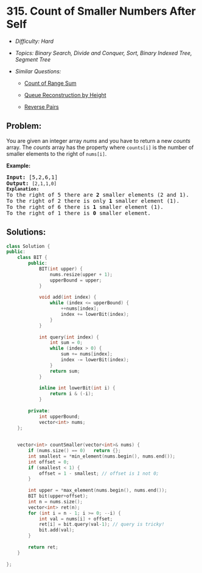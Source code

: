# 315. Count of Smaller Numbers After Self

* *Difficulty: Hard*

* *Topics: Binary Search, Divide and Conquer, Sort, Binary Indexed Tree, Segment Tree*

* *Similar Questions:*

  * [Count of Range Sum](count-of-range-sum.md)

  * [Queue Reconstruction by Height](queue-reconstruction-by-height.md)

  * [Reverse Pairs](reverse-pairs.md)

## Problem:

<p>You are given an integer array <i>nums</i> and you have to return a new <i>counts</i> array. The <i>counts</i> array has the property where <code>counts[i]</code> is the number of smaller elements to the right of <code>nums[i]</code>.</p>

<p><b>Example:</b></p>

<pre>
<strong>Input:</strong> [5,2,6,1]
<strong>Output:</strong> <code>[2,1,1,0] 
<strong>Explanation:</strong></code>
To the right of 5 there are <b>2</b> smaller elements (2 and 1).
To the right of 2 there is only <b>1</b> smaller element (1).
To the right of 6 there is <b>1</b> smaller element (1).
To the right of 1 there is <b>0</b> smaller element.
</pre>
## Solutions:

```c++
class Solution {
public:
    class BIT {
        public:
            BIT(int upper) {
                nums.resize(upper + 1);
                upperBound = upper;
            }
        
            void add(int index) {
                while (index <= upperBound) {
                    ++nums[index];
                    index += lowerBit(index);
                }
            }
        
            int query(int index) {
                int sum = 0;
                while (index > 0) {
                    sum += nums[index];
                    index -= lowerBit(index);
                }
                return sum;
            }
        
            inline int lowerBit(int i) {
                return i & (-i);
            }
        
        private:
            int upperBound;
            vector<int> nums;
    };
    
    
    vector<int> countSmaller(vector<int>& nums) {
        if (nums.size() == 0)   return {};
        int smallest = *min_element(nums.begin(), nums.end());
        int offset = 0;
        if (smallest < 1) {
            offset = 1 - smallest; // offset is 1 not 0;
        }
        
        int upper = *max_element(nums.begin(), nums.end());
        BIT bit(upper+offset);
        int n = nums.size();
        vector<int> ret(n);
        for (int i = n - 1; i >= 0; --i) {
            int val = nums[i] + offset;
            ret[i] = bit.query(val-1); // query is tricky!
            bit.add(val);
        }
        
        return ret;
    }
      
};
```
